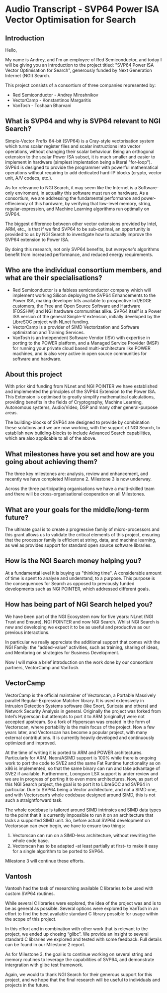 # Audio Transcript - SVP64 Power ISA Vector Optimisation for Search

## Introduction

Hello,

My name is Andrey, and I'm an employee of Red Semiconductor, and today I will be giving you an introduction to the project titled:
"SVP64 Power ISA Vector Optimisation for Search",
generously funded by Next Generation Internet (NGI) Search.

This project consists of a consortium of three companies represented by:

 - Red Semiconductor - Andrey Miroshnikov
 - VectorCamp - Konstantinos Margaritis
 - VanTosh - Toshaan Bharvani

## What is SVP64 and why is SVP64 relevant to NGI Search?

Simple-Vector Prefix 64-bit (SVP64) is a Cray-style vectorisation system which
turns scalar register files and scalar instructions into vector operations,
without changing their scalar behaviour. Being an orthogonal extension to the
scalar Power ISA subset, it is much smaller and easier to implement in
hardware (simplest implentation being a literal "for-loop"). SVP64 is
designed to provide the programmer with powerful mathematical operations
without requiring to add dedicated hard-IP blocks (crypto, vector unit, A/V
codecs, etc.).

As for relevance to NGI Search, it may seem like the Internet is a
Software-only enviroment, in actuality this software must run on hardware.
As a consortium, we are addressing the fundamental performance and
power-effieciency of this hardware, by verifying that low-level memory,
string, regular-expression, and Machine Learning algorithms run optimally
on SVP64.

The biggest difference between other vector extensions provided by Intel,
ARM, etc., is that if we find SVP64 to be sub-optimal, an opportunity is
provided to us by NGI Search to investigate how to actually improve the
SVP64 extension to Power ISA.

By doing this research, not only SVP64 benefits, but *everyone's* algorithms
benefit from increased performance, and reduced energy requirements.

## Who are the individual consortium members, and what are their specialisations?

  - Red Semiconductor is a fabless semiconductor company which will implement
  working Silicon deploying the SVP64 Enhancements to the Power ISA, making
  developer kits available to prospective IoT/EDGE customers, the Free and
  Open Source Software and Hardware (FOSSHW) and NGI hardware communities
  alike. SVP64 itself is a Power ISA version of the general Simple-V
  extension, initially developed by the LibreSOC project with NLnet funding.
  - VectorCamp is a provider of SIMD Vectorization and Software optimization
  and Training Services.
  - VanTosh is an Independent Software Vendor (ISV) with expertise in porting
  to the POWER platform, and a Managed Service Provider (MSP) for running
  your private cloud based multi-architecture like POWER machines, and is
  also very active in open source communities for software and hardware.

## About this project

With prior kind funding from NLnet and NGI POINTER we have established
and implemented the principles of the SVP64 Extension to the Power ISA.
This Extension is optimised to greatly simplify mathematical calculations,
providing benefits in the fields of Cryptography, Machine Learning,
Autonomous systems, Audio/Video, DSP and many other general-purpose areas.
 
The building-blocks of SVP64 are designed to provide by combination these
solutions and we are now working, with the support of NGI Search, to
establish new building-blocks to include Advanced Search capabilities,
which are also applicable to all of the above.

## What milestones have you set and how are you going about achieving them?

The three key milestones are: analysis, review and enhancement,
and recently we have completed Milestone 2. Milestone 3 is now underway.

Across the three participating organisations we have a multi-skilled
team and there will be cross-organisational cooperation on all Milestones.

## What are your goals for the middle/long-term future?

The ultimate goal is to create a progressive family of micro-processors
and this grant allows us to validate the critical elements of this
project, ensuring that the processor family is efficient at string,
data, and machine learning, as wel as provides support for standard open
source software libraries.

## How is the NGI Search money helping you?

At a fundamental level it is buying us "thinking time".
A considerable amount of time is spent to analyse and understand,
to a purpose. This purpose is the consequences for Search as
opposed to previously funded developments such as NGI POINTER,
which addressed different goals.

## How has being part of NGI Search helped you?

We have been part of the NGI Ecosystem now for five years:
NLnet (NGI Trust and Ensure), NGI POINTER and now NGI Search.
Whilst NGI Search is new and developing we expect it to be as
useful and productive as our previous interactions.

In particular we really appreciate the additional support that
comes with the NGI Family: the "added-value" activities, such
as training, sharing of ideas, and Mentoring on strategies for
Business Development.

Now I will make a brief introduction on the work done by our consortium
partners, VectorCamp and VanTosh.

## VectorCamp

VectorCamp is the official maintainer of Vectorscan, a Portable Massively
parallel Regular-Expression Matcher library. It is used extensively in
Intrusion Detection Systems software (like Snort, Suricata and others)
and Network Security Analysis in general. Originally the project was forked
from Intel’s Hyperscan but attempts to port it to ARM (originally) were not
accepted upstream. So a fork of Hyperscan was created in the form of
Vectorscan, where portability is the main focus of the project.
Now a few years later, and Vectorscan has become a popular project,
with many external contributions. It is currently heavily developed and
continuously optimized and improved.

At the time of writing it is ported
to ARM and POWER architectures. Particularly for ARM, Neon/ASIMD support
is 100% while there is ongoing work to port the code to SVE2 and
the same Fat Runtime functionality as on x86 is implemented,
so that the same binary can run and take advantage of SVE2 if available.
Furthermore, Loongson LSX support is under review and we are in progress of
porting it to even more architectures.
Now, as part of this NGI Search project, the goal is to port it to LibreSOC
and SVP64 in particular. Due to SVP64 being a Vector architecture,
and not a SIMD one, and with Vectorscan’s whole codebase designed around SIMD,
this is not such a straightforward task.

The whole codebase is tailored around SIMD intrinsics and SIMD data types to
the point that it is currently impossible to run it on an architecture that
lacks a supported SIMD unit. So, before actual SVP64 development on Vectorscan
can even begin, we have to ensure two things:

1. Vectorscan can run on a SIMD-less architecture, without rewriting
   the whole code base.
2. Vectorscan has to be adapted -at least partially at first- to make it easy
   for a single algorithm to be ported to SVP64.

Milestone 3 will continue these efforts.

## Vantosh

Vantosh had the task of researching available C libraries to be used with
custom SVP64 routines.

While several C libraries were explored, the idea of the project was and is
to be as general as possible. Several options were explored by VanTosh in an
effort to find the best available standard C library possible
for usage within the scope of this project.

In this effort and in combination with other work that is relevant to
the project, we ended up chosing “glibc”. We provide an insight to several
standard C libraries we explored and tested with some feedback. Full details
can be found in our Milestone 2 report.

As for Milestone 3, the goal is to continue working on several string and
memory routines to leverage the capabilities of SVP64, and demonstrate intergration with glibc test framework.

Again, we would to thank NGI Search for their generous support for
this project, and we hope that the final research will be useful to individuals
and projects in the future.
